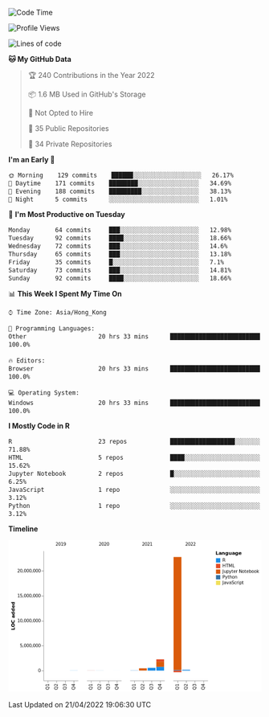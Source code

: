 

<!--**wt12318/wt12318** is a ✨ _special_ ✨ repository because its `README.md` (this file) appears on your GitHub profile.-->

<!--START_SECTION:waka-->
![Code Time](http://img.shields.io/badge/Code%20Time-131%20hrs%2055%20mins-blue)

![Profile Views](http://img.shields.io/badge/Profile%20Views-0-blue)

![Lines of code](https://img.shields.io/badge/From%20Hello%20World%20I%27ve%20Written-26%20Million%20lines%20of%20code-blue)

**🐱 My GitHub Data** 

> 🏆 240 Contributions in the Year 2022
 > 
> 📦 1.6 MB Used in GitHub's Storage 
 > 
> 🚫 Not Opted to Hire
 > 
> 📜 35 Public Repositories 
 > 
> 🔑 34 Private Repositories  
 > 
**I'm an Early 🐤** 

```text
🌞 Morning    129 commits    ██████░░░░░░░░░░░░░░░░░░░   26.17% 
🌆 Daytime    171 commits    ████████░░░░░░░░░░░░░░░░░   34.69% 
🌃 Evening    188 commits    █████████░░░░░░░░░░░░░░░░   38.13% 
🌙 Night      5 commits      ░░░░░░░░░░░░░░░░░░░░░░░░░   1.01%

```
📅 **I'm Most Productive on Tuesday** 

```text
Monday       64 commits     ███░░░░░░░░░░░░░░░░░░░░░░   12.98% 
Tuesday      92 commits     ████░░░░░░░░░░░░░░░░░░░░░   18.66% 
Wednesday    72 commits     ███░░░░░░░░░░░░░░░░░░░░░░   14.6% 
Thursday     65 commits     ███░░░░░░░░░░░░░░░░░░░░░░   13.18% 
Friday       35 commits     █░░░░░░░░░░░░░░░░░░░░░░░░   7.1% 
Saturday     73 commits     ███░░░░░░░░░░░░░░░░░░░░░░   14.81% 
Sunday       92 commits     ████░░░░░░░░░░░░░░░░░░░░░   18.66%

```


📊 **This Week I Spent My Time On** 

```text
⌚︎ Time Zone: Asia/Hong_Kong

💬 Programming Languages: 
Other                    20 hrs 33 mins      █████████████████████████   100.0%

🔥 Editors: 
Browser                  20 hrs 33 mins      █████████████████████████   100.0%

💻 Operating System: 
Windows                  20 hrs 33 mins      █████████████████████████   100.0%

```

**I Mostly Code in R** 

```text
R                        23 repos            ██████████████████░░░░░░░   71.88% 
HTML                     5 repos             ████░░░░░░░░░░░░░░░░░░░░░   15.62% 
Jupyter Notebook         2 repos             █░░░░░░░░░░░░░░░░░░░░░░░░   6.25% 
JavaScript               1 repo              ░░░░░░░░░░░░░░░░░░░░░░░░░   3.12% 
Python                   1 repo              ░░░░░░░░░░░░░░░░░░░░░░░░░   3.12%

```


**Timeline**

![Chart not found](https://raw.githubusercontent.com/wt12318/wt12318/main/charts/bar_graph.png) 


 Last Updated on 21/04/2022 19:06:30 UTC
<!--END_SECTION:waka-->


